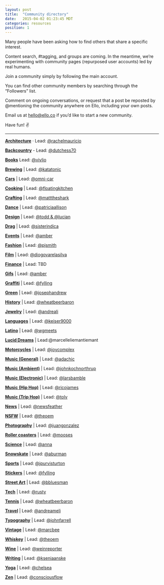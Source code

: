 ```yaml
---
layout: post
title:  "Community directory"
date:   2015-04-02 01:23:45 MDT
categories: resources
position: 1
---
```

Many people have been asking how to find others that share a specific interest.

Content search, #tagging, and groups are coming. In the meantime, we’re experimenting with community pages (repurposed user accounts) led by real humans.

Join a community simply by following the main account.

You can find other community members by searching through the “Followers” list.

Comment on ongoing conversations, or request that a post be reposted by @mentioning the community anywhere on Ello, including your own posts.

Email us at [hello@ello.co](mailto:hello@ello.co) if you’d like to start a new community.

Have fun! :v:

---

**[Architecture](/elloarchitecture)** · Lead: [@rachelmauricio](/rachelmauricio)

**[Backcountry](/ellobackcountry)** - Lead: [@dutchess70](/dutchess70)

**[Books](/ellobooks)**  Lead: [@vivlio](/vivlio)

**[Brewing](/ellobrew)** | Lead: [@katatonic](/katatonic)

**[Cars](/ellocars)** | Lead: [@omni-car](/car)

**[Cooking](/ellocooking)** | Lead: [@floatingkitchen](/floatingkitchen)

**[Crafting](/ellocrafting)** | Lead: [@matttheshark](/matttheshark)

**[Dance](/ellodance)** | Lead: [@patriciaallison](/patriciaallison)

**[Design](/ellodesign)** | Lead: [@todd & @lucian](/lucian)

**[Drag](/ellodrag)** | Lead: [@sisterindica](/sisterindica)

**[Events](/elloevents)** | Lead: [@amber](/amber)

**[Fashion](/ellofashion)** | Lead: [@pjsmith](/pjsmith)

**[Film](/ellofilm)** | Lead: [@diogovarelasilva](/diogovarelasilva)

**[Finance](/ellofinance)** | Lead: TBD

**[Gifs](/ellogifs)** | Lead: [@amber](/amber)

**[Graffiti](/ellograffiti)** | Lead: [@fylling](/fylling)

**[Green](/ellogreen)** | Lead: [@josephandrew](/josephandrew)

**[History](/ellohistory)** | Lead: [@wheatbeerbaron](/wheatbeerbaron)

**[Jewelry](/ellojewelry)** | Lead: [@andreali](/andreali)

**[Languages](/ellolanguages)** | Lead: [@keiser9000](/keiser9000)

**[Latino](/ellolatino)** | Lead: [@wgmeets](/wgmeets)

**[Lucid Dreams](/elloluciddreams)** | Lead:@marcelleliemantiemant

**[Motorcycles](/ellomotorcycles)** | Lead: [@joycomplex](/joycomplex)

**[Music (General)](/ellomusic)** | Lead: [@adachic](/adachic)

**[Music (Ambient)](/elloambient)** | Lead: [@johnkochnorthrup](/johnkochnorthrup)

**[Music (Electronic)](/elloelectronic)** | Lead: [@larsbamble](/larsbamble)

**[Music (Hip Hop)](/ellohiphop)** | Lead: [@ricojames](/ricojames)

**[Music (Trip Hop)](/ellotriphop)** | Lead: [@tolv](/tolv)

**[News](/ellonews)** | Lead: [@newsfeather](/newsfeather)

**[NSFW](/ellonsfw)** | Lead: [@theoem](/theoem)

**[Photography](/ellophotography)** | Lead: [@juangonzalez](/juangonzalez)

**[Roller coasters](/ellocoaster)** | Lead: [@mooses](/mooses)

**[Science](/elloscience)** | Lead: [@anna](/anna)

**[Snowskate](/ellosnowskate)** | Lead: [@aburman](/aburman)

**[Sports](/ellosport)** | Lead: [@jpurvisturton](/jpurvisturton)

**[Stickers](/ellostickers)** | Lead: [@fylling](/fylling)

**[Street Art](/ellostreet)** | Lead: [@bbluesman](/bbluesman)

**[Tech](/ellotech)** | Lead: [@rusty](/rusty)

**[Tennis](/ellotennis)** | Lead: [@wheatbeerbaron](/wheatbeerbaron)

**[Travel](/ellotravel)** | Lead: [@andreameli](/andreameli)

**[Typography](/ellotypography)** | Lead: [@johnfarrell](/johnfarrell)

**[Vintage](/ellovintage)** | Lead: [@marcbee](/marcbee)

**[Whiskey](/ellowhiskey)** | Lead: [@theoem](/theoem)

**[Wine](/ellowine)** | Lead: [@weinreporter](/weinreporter)

**[Writing](/ellowrites)** | Lead: [@kseniaanske](/kseniaanske)

**[Yoga](/elloyoga)** | Lead: [@chelsea](/chelsea)

**[Zen](/ellozen)** | Lead: [@consciousflow](/consciousflow)

